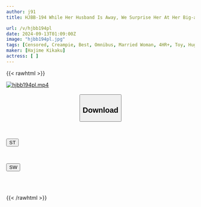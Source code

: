 ```yaml
---
author: j91
title: HJBB-194 While Her Husband Is Away, We Surprise Her At Her Big-assed Wife's House! Thong Wife With Fixed Vibrator Plays Domino Toppling. If You Can Line Them Up And Topple The Domino Within The Time Limit, You'll Win 1 Million Yen! If You Fail The Challenge, You'll Get A Quick Creampie Punishment! First BEST

url: /v/hjbb194pl
date: 2024-09-13T01:09:00Z
image: "hjbb194pl.jpg"
tags: [Censored, Creampie, Best, Omnibus, Married Woman, 4HR+, Toy, Huge Butt	]
maker: [Hajime Kikaku]
actress: [ ]
---
```



{{< rawhtml >}}

<div class="video" data-videoid="mllq69pJGLubJ19">
    <a href="javascript:;">
        <img src="/v/hjbb194pl/hjbb194pl.jpg" width="WIDTH" height="HEIGHT" alt="hjbb194pl.mp4" loading="lazy">
    </a>
</div>

<script type="text/javascript" src="https://j91.asia/asset/on-demand-st.js"></script>

<br>
  <link rel="stylesheet" href="https://j91.asia/asset/bs5.css">
  
  <center>
  <button class="btn btn-primary" type="button" data-bs-toggle="collapse" data-bs-target=".multi-collapse" aria-expanded="false" aria-controls="multiCollapseExample1 multiCollapseExample2"><h2>Download</h2></button></center>
</p>
<div class="row">
  <div class="col">
    <div class="collapse multi-collapse" id="multiCollapseExample1">
      <div class="card card-body">
	      	      <br>
<div class="buttons">  
<p><a href="/v/hjbb194pl/st.html" target="_blank"><button class="btn-hover color-3"><i class="fa fa-download"></i> ST</button></a></p></div>
    </div>
  </div>
</div>
  <div class="col">
    <div class="collapse multi-collapse" id="multiCollapseExample2">
      <div class="card card-body">
	      <br>
<div class="buttons">
<p><a href="/v/hjbb194pl/sw.html" target="_blank"><button class="btn-hover color-2"><i class="fa fa-download"></i> SW</button></a></p></div>
<br><br>
      </div>
    </div>
  </div>
</div>

{{< /rawhtml >}}